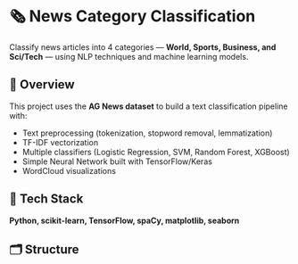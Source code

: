 # 🗞️ News Category Classification

Classify news articles into 4 categories — **World, Sports, Business, and Sci/Tech** — using NLP techniques and machine learning models.

## 🧠 Overview
This project uses the **AG News dataset** to build a text classification pipeline with:
- Text preprocessing (tokenization, stopword removal, lemmatization)
- TF-IDF vectorization
- Multiple classifiers (Logistic Regression, SVM, Random Forest, XGBoost)
- Simple Neural Network built with TensorFlow/Keras
- WordCloud visualizations

## 🧰 Tech Stack
**Python, scikit-learn, TensorFlow, spaCy, matplotlib, seaborn**

## 🗂️ Structure
